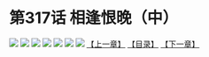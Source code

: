 # 第317话 相逢恨晚（中）
![](https://mhpic.xiaomingtaiji.net/comic/D/斗破苍穹拆分版/317话/1.jpg-zymk.middle.webp)
![](https://mhpic.xiaomingtaiji.net/comic/D/斗破苍穹拆分版/317话/2.jpg-zymk.middle.webp)
![](https://mhpic.xiaomingtaiji.net/comic/D/斗破苍穹拆分版/317话/3.jpg-zymk.middle.webp)
![](https://mhpic.xiaomingtaiji.net/comic/D/斗破苍穹拆分版/317话/4.jpg-zymk.middle.webp)
![](https://mhpic.xiaomingtaiji.net/comic/D/斗破苍穹拆分版/317话/5.jpg-zymk.middle.webp)
![](https://mhpic.xiaomingtaiji.net/comic/D/斗破苍穹拆分版/317话/6.jpg-zymk.middle.webp)
![](https://mhpic.xiaomingtaiji.net/comic/D/斗破苍穹拆分版/317话/7.jpg-zymk.middle.webp)
[【上一章】](./316.md)
[【目录】](./READMD.md)
[【下一章】](./318.md)
